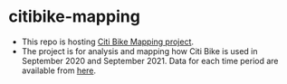 # citibike-mapping

- This repo is hosting [Citi Bike Mapping project](https://naokatoh.github.io/citibike-mapping/). 
- The project is for analysis and mapping how Citi Bike is used in September 2020 and September 2021. Data for each time period are available from [here](https://s3.amazonaws.com/tripdata/index.html).
